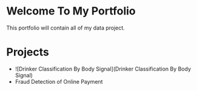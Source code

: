 # Welcome To My Portfolio
This portfolio will contain all of my data project.

# Projects 
* ![Drinker Classification By Body Signal](Drinker Classification By Body Signal)
* Fraud Detection of Online Payment

